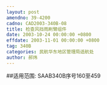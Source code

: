 ```yaml
---
layout: post
amendno: 39-4200
cadno: CAD2003-340B-08
title: 检查风挡雨刷臂组件
date: 2003-10-24 00:00:00 +0800
effdate: 2003-11-01 00:00:00 +0800
tag: 340B
categories: 民航华东地区管理局适航处
author: 郝炜
---
```


##适用范围:
SAAB340B序号160至459

